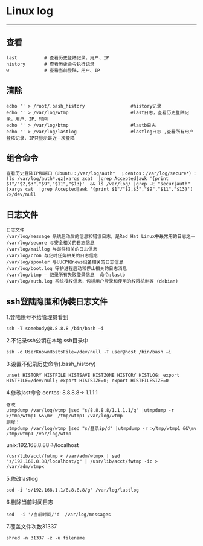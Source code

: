 # Linux   log

---

## 查看

```
last          # 查看历史登陆记录，用户、IP
history       # 查看历史命令执行记录
w             # 查看当前登陆，用户、IP

```

## 清除

```
echo '' > /root/.bash_history                 #history记录
echo '' > /var/log/wtmp                       #last日志，查看历史登陆记录，用户、IP、时间
echo '' > /var/log/btmp                       #lastb日志 
echo '' > /var/log/lastlog                    #lastlog日志 ,查看所有用户登陆记录，IP只显示最近一次登陆
```

## 组合命令

```
查看历史登陆IP和端口（ubuntu：/var/log/auth*  ；centos：/var/log/secure*）:
(ls /var/log/auth*.gz|xargs zcat  |grep Accepted|awk '{print $1"/"$2,$3","$9","$11","$13}'  && ls /var/log/ |grep -E "secur|auth" |xargs cat  |grep Accepted|awk '{print $1"/"$2,$3","$9","$11","$13}') 2>/dev/null
```

## 日志文件

```
日志文件
/var/log/message 系统启动后的信息和错误日志，是Red Hat Linux中最常用的日志之一
/var/log/secure 与安全相关的日志信息
/var/log/maillog 与邮件相关的日志信息
/var/log/cron 与定时任务相关的日志信息
/var/log/spooler 与UUCP和news设备相关的日志信息
/var/log/boot.log 守护进程启动和停止相关的日志消息
/var/log/btmp – 记录所有失败登录信息  命令:lastb
/var/log/auth.log 系统授权信息，包括用户登录和使用的权限机制等 (debian)
```

## ssh登陆隐匿和伪装日志文件
1.登陆账号不给管理员看到

```
ssh -T somebody@8.8.8.8 /bin/bash –i
```
2.不记录ssh公钥在本地.ssh目录中

```
ssh -o UserKnownHostsFile=/dev/null -T user@host /bin/bash –i
```


3.设置不纪录历史命令(.bash_history)

```
unset HISTORY HISTFILE HISTSAVE HISTZONE HISTORY HISTLOG; export HISTFILE=/dev/null; export HISTSIZE=0; export HISTFILESIZE=0
```

4.修改last命令
centos: 8.8.8.8-> 1.1.1.1

```
修改
utmpdump /var/log/wtmp |sed "s/8.8.8.8/1.1.1.1/g" |utmpdump -r >/tmp/wtmp1 &&\mv  /tmp/wtmp1 /var/log/wtmp
删除：
utmpdump /var/log/wtmp |sed "s/登录ip/d" |utmpdump -r >/tmp/wtmp1 &&\mv  /tmp/wtmp1 /var/log/wtmp
```

unix:192.168.8.88->/localhost

```
/usr/lib/acct/fwtmp < /var/adm/wtmpx | sed "s/192.168.8.88/localhost/g" | /usr/lib/acct/fwtmp -ic > /var/adm/wtmpx
```

5.修改lastlog

```
sed -i 's/192.168.1.1/8.8.8.8/g' /var/log/lastlog
```

6.删除当前时间日志

```
sed  -i '/当前时间/'d  /var/log/messages
```

7.覆盖文件次数31337

```
shred -n 31337 -z -u filename
```


